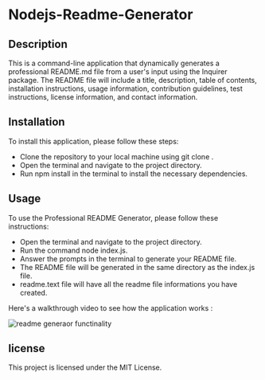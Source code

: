 # Nodejs-Readme-Generator

## Description
This is a command-line application that dynamically generates a professional README.md file from a user's input using the Inquirer package. The README file will include a title, description, table of contents, installation instructions, usage information, contribution guidelines, test instructions, license information, and contact information.


## Installation
To install this application, please follow these steps:

 * Clone the repository to your local machine using git clone .
 * Open the terminal and navigate to the project directory.
 * Run npm install in the terminal to install the necessary dependencies.


## Usage

To use the Professional README Generator, please follow these instructions:

* Open the terminal and navigate to the project directory.
* Run the command node index.js.
* Answer the prompts in the terminal to generate your README file.
* The README file will be generated in the same directory as the index.js file.
* readme.text file will have all the readme file informations you have created.

Here's a  walkthrough video to see how the application works :

![readme generaor functinality](./Develop/functinality.gif)


## license

This project is licensed under the MIT License.

